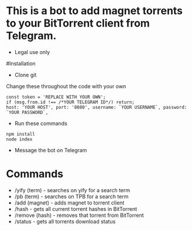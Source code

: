 # This is a bot to add magnet torrents to your BitTorrent client from Telegram.
* Legal use only




#Installation
* Clone git

 Change these throughout the code with your own

``` 
const token = 'REPLACE WITH YOUR OWN';
if (msg.from.id !== /*YOUR TELEGRAM ID*/) return;
host: 'YOUR HOST', port: '8080', username: `YOUR USERNAME`, password: `YOUR PASSWORD`,
```

* Run these commands
``` 
npm install
node index
```
* Message the bot on Telegram

# Commands

* /yify (term) - searches on yify for a search term
* /pb (term) - searches on TPB for a search term 
* /add (magnet) - adds magnet to torrent client
* /hash - gets all current torrent hashes in BitTorrent
* /remove (hash) - removes that torrent from BitTorrent
* /status - gets all torrents download status
